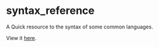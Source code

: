 syntax_reference
================

A Quick resource to the syntax of some common languages.

View it [here](http://NetsydeMiro.github.io/syntax_reference).
